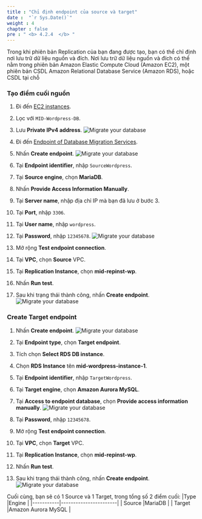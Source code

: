 ```yaml
---
title : "Chỉ định endpoint của source và target"
date :  "`r Sys.Date()`" 
weight : 4 
chapter : false
pre : " <b> 4.2.4  </b> "
---
```

Trong khi phiên bản Replication của bạn đang được tạo, bạn có thể chỉ định nơi lưu trữ dữ liệu nguồn và đích. Nơi lưu trữ dữ liệu nguồn và đích  có thể nằm trong phiên bản Amazon Elastic Compute Cloud (Amazon EC2), một phiên bản CSDL Amazon Relational Database Service (Amazon RDS), hoặc CSDL tại chỗ
### Tạo điểm cuối nguồn
1. Đi đến [EC2 instances](https://us-west-2.console.aws.amazon.com/ec2/home?region=us-west-2#Instances).
2. Lọc với ```MID-Wordpress-DB```.
3. Lưu **Private IPv4 address**.
![Migrate your database](/images/4.migrateinfra/4.2migratedb/4.2.4targetendpoint/4.2.4.1targetendpoint.png?width=90pc)

4. Đi đến [Endpoint of Database Migration Services](https://us-west-2.console.aws.amazon.com/dms/v2/home?region=us-west-2#endpointList).
5. Nhấn **Create endpoint**.
![Migrate your database](/images/4.migrateinfra/4.2migratedb/4.2.4targetendpoint/4.2.4.2targetendpoint.png?width=90pc)

6. Tại **Endpoint identifier**, nhập ```SourceWordpress```.
7. Tại **Source engine**, chọn **MariaDB**.
8. Nhấn **Provide Access Information Manually**.
9. Tại **Server name**, nhập địa chỉ IP mà bạn đã lưu ở bước 3.
10. Tại **Port**, nhập ```3306```.
11. Tại **User name**, nhập ```wordpress```.
12. Tại **Password**, nhập ```12345678```.
![Migrate your database](/images/4.migrateinfra/4.2migratedb/4.2.4targetendpoint/4.2.4.3targetendpoint.png?width=90pc)

13. Mở rộng **Test endpoint connection**.
14. Tại **VPC**, chọn **Source** VPC.
15. Tại **Replication Instance**, chọn **mid-repinst-wp**.
16. Nhấn **Run test**.
17. Sau khi trạng thái thành công, nhấn **Create endpoint**.
![Migrate your database](/images/4.migrateinfra/4.2migratedb/4.2.4targetendpoint/4.2.4.4targetendpoint.png?width=90pc)

### Create Target endpoint
1. Nhấn **Create endpoint**.
![Migrate your database](/images/4.migrateinfra/4.2migratedb/4.2.4targetendpoint/4.2.4.5targetendpoint.png?width=90pc)

2. Tại **Endpoint type**, chọn **Target endpoint**. 
3. Tích chọn **Select RDS DB instance**.
4. Chọn **RDS Instance** tên **mid-wordpress-instance-1**.
5. Tại **Endpoint identifier**, nhập ```TargetWordpress```.
6. Tại **Target engine**, chọn **Amazon Aurora MySQL**.
7. Tại **Access to endpoint database**, chọn **Provide access information manually**.
![Migrate your database](/images/4.migrateinfra/4.2migratedb/4.2.4targetendpoint/4.2.4.6targetendpoint.png?width=90pc)

8. Tại **Password**, nhập ```12345678```.
9. Mở rộng **Test endpoint connection**.
10. Tại **VPC**, chọn **Target** VPC.
11. Tại **Replication Instance**, chọn **mid-repinst-wp**.
12. Nhấn **Run test**.
13. Sau khi trạng thái thành công, nhấn **Create endpoint**.
![Migrate your database](/images/4.migrateinfra/4.2migratedb/4.2.4targetendpoint/4.2.4.7targetendpoint.png?width=90pc)

Cuối cùng, bạn sẽ có 1 Source và 1 Target, trong tổng số 2 điểm cuối:
|Type       |Engine                 |
|-----------|-----------------------|
| Source    |MariaDB                |
| Target    |Amazon Aurora MySQL    |

